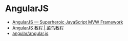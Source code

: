 # AngularJS

- [AngularJS — Superheroic JavaScript MVW Framework](https://angularjs.org/)
- [AngularJS 教程 | 菜鸟教程](https://www.runoob.com/angularjs/angularjs-tutorial.html)
- [angular/angular.js](https://github.com/angular/angular.js)
